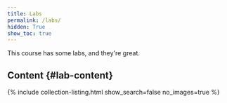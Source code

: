 ```yaml
---
title: Labs
permalink: /labs/
hidden: True
show_toc: true
---
```


This course has some labs, and they're great.

## Content {#lab-content}

{% include collection-listing.html show_search=false no_images=true %}
